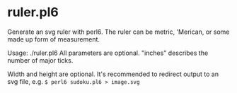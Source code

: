 # ruler.pl6

Generate an svg ruler with perl6. The ruler can be metric, 'Merican, or some made up form of measurement.

Usage: ./ruler.pl6 <width> <height> <inches>
        All parameters are optional.
        "inches" describes the number of major ticks.

Width and height are optional.
It's recommended to redirect output to an svg file, e.g.
`$ perl6 sudoku.pl6 > image.svg`

